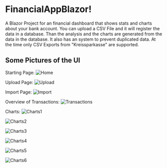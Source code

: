 # FinancialAppBlazor!

A Blazor Project for an financial dashboard that shows stats and charts about your bank account.
You can upload a CSV File and it will register the data in a database.
Than the analysis and the charts are generated from the data in the database.
It also has an system to prevent duplicated data.
At the time only CSV Exports from "Kreissparkasse" are supported.

<h2>Some Pictures of the UI</h2>

Starting Page:
![Home](https://user-images.githubusercontent.com/106622191/205608415-7ada8744-3319-46cf-a2b5-381d09e4d770.png)

Upload Page:
![Upload](https://user-images.githubusercontent.com/106622191/205608434-08dca5ee-1bb0-4930-a6a4-c031fdd0e47f.png)

Import Page:
![Import](https://user-images.githubusercontent.com/106622191/205608458-8334722a-54cb-463a-be2f-6bde60b100c9.png)

Overview of Transactions:
![Transactions](https://user-images.githubusercontent.com/106622191/205608475-5f5c4feb-6782-4689-bf90-1c32dad9677e.png)

Charts:
![Charts1](https://user-images.githubusercontent.com/106622191/205605237-1a277138-3f2e-42f0-a196-fe176292e77e.png)

![Charts2](https://user-images.githubusercontent.com/106622191/205605261-799be398-6691-4957-8184-35e10d6a582d.png)

![Charts3](https://user-images.githubusercontent.com/106622191/205605285-d90005a2-e1cd-4bcb-90e5-9322c6ac6a2a.png)

![Charts4](https://user-images.githubusercontent.com/106622191/205605333-b51f64a4-d0cb-425a-a38d-774709567f15.png)

![Charts5](https://user-images.githubusercontent.com/106622191/205605353-e61e5da5-d16a-4fe9-b7ae-286974b4d917.png)

![Charts6](https://user-images.githubusercontent.com/106622191/205605374-0ab7b200-23c2-4282-94ec-f6a82b100bb8.png)
